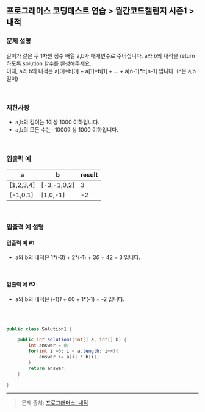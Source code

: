 ## 프로그래머스 코딩테스트 연습 > 월간코드챌린지 시즌1 > 내적

### 문제 설명
길이가 같은 두 1차원 정수 배열 a,b가 매개변수로 주어집니다. a와 b의 내적을 return 하도록 solution 함수를 완성해주세요.
<br/>
이때, a와 b의 내적은 a[0]*b[0] + a[1]*b[1] + ... + a[n-1]*b[n-1] 입니다. (n은 a,b 길이)

<br/>

### 제한사항

- a,b의 길이는 1이상 1000 이하입니다.
- a,b의 모든 수는 -1000이상 1000 이하입니다.


<br/>

### 입출력 예

|a | b | result |
|----------|----------|------|
|[1,2,3,4] | [-3,-1,0,2]| 3|
|[-1,0,1] | [1,0,-1]| -2|


<br/>

### 입출력 예 설명
#### 입출력 예 #1

- a와 b의 내적은 1*(-3) + 2*(-1) + 3*0 + 4*2 = 3 입니다.

  <br/>

#### 입출력 예 #2

- a와 b의 내적은 (-1)*1 + 0*0 + 1*(-1) = -2 입니다.

<br/>
<br/>

```java
public class Solution1 {

    public int solution1(int[] a, int[] b) {
        int answer = 0;
        for(int i =0; i < a.length; i++){
            answer += a[i] * b[i];
        }
        return answer;
    }

}
```
---



> 문제 출처: [프로그래머스: 내적](https://programmers.co.kr/learn/courses/30/lessons/70128)